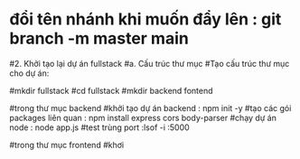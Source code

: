 # đổi tên nhánh khi muốn đẩy lên : git branch -m master main

#2. Khởi tạo lại dự án fullstack
#a. Cấu trúc thư mục
#Tạo cấu trúc thư mục cho dự án:

#mkdir fullstack
#cd fullstack
#mkdir backend fontend

#trong thư mục backend
#khởi tạo dự án backend : npm init -y
#tạo các gói packages liên quan : npm install express cors body-parser
#chạy dự án node : node app.js
#test trùng port :lsof -i :5000

#trong thư mục frontend
#khơi
